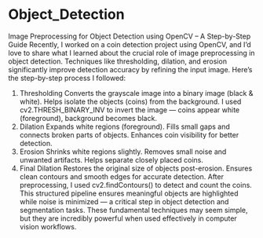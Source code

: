 # Object_Detection
Image Preprocessing for Object Detection using OpenCV – A Step-by-Step Guide
Recently, I worked on a coin detection project using OpenCV, and I’d love to share what I learned about the crucial role of image preprocessing in object detection. Techniques like thresholding, dilation, and erosion significantly improve detection accuracy by refining the input image.
 Here’s the step-by-step process I followed:
 1. Thresholding
  Converts the grayscale image into a binary image (black & white).
  Helps isolate the objects (coins) from the background.
  I used cv2.THRESH_BINARY_INV to invert the image — coins appear white (foreground), background becomes black.
 2. Dilation
  Expands white regions (foreground).
  Fills small gaps and connects broken parts of objects.
  Enhances coin visibility for better detection.
 3. Erosion
  Shrinks white regions slightly.
  Removes small noise and unwanted artifacts.
  Helps separate closely placed coins.
 4. Final Dilation
  Restores the original size of objects post-erosion.
  Ensures clean contours and smooth edges for accurate detection.
 After preprocessing, I used cv2.findContours() to detect and count the coins. This structured pipeline ensures meaningful objects are highlighted while noise is minimized — a critical step in object detection and segmentation tasks.
 These fundamental techniques may seem simple, but they are incredibly powerful when used effectively in computer vision workflows.
